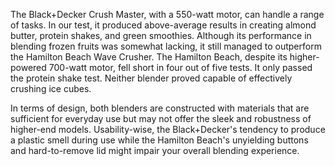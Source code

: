 The Black+Decker Crush Master, with a 550-watt motor, can handle a range of tasks. In our test, it produced above-average results in creating almond butter, protein shakes, and green smoothies. Although its performance in blending frozen fruits was somewhat lacking, it still managed to outperform the Hamilton Beach Wave Crusher. The Hamilton Beach, despite its higher-powered 700-watt motor, fell short in four out of five tests. It only passed the protein shake test. Neither blender proved capable of effectively crushing ice cubes.

In terms of design, both blenders are constructed with materials that are sufficient for everyday use but may not offer the sleek and robustness of higher-end models. Usability-wise, the Black+Decker's tendency to produce a plastic smell during use while the Hamilton Beach's unyielding buttons and hard-to-remove lid might impair your overall blending experience.